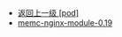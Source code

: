 - [返回上一级 [pod]](服务部署/Nginx/模板/nginx-1.24.0/Openresty/openresty-1.21.4.3-win64/pod/)
- [memc-nginx-module-0.19](服务部署/Nginx/模板/nginx-1.24.0/Openresty/openresty-1.21.4.3-win64/pod/memc-nginx-module-0.19/)
